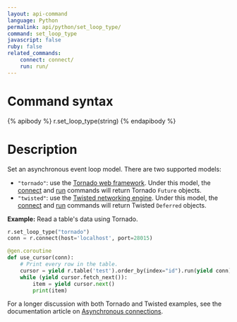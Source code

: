 ```yaml
---
layout: api-command
language: Python
permalink: api/python/set_loop_type/
command: set_loop_type
javascript: false
ruby: false
related_commands:
    connect: connect/
    run: run/
---
```


# Command syntax #

{% apibody %}
r.set_loop_type(string)
{% endapibody %}

# Description #

Set an asynchronous event loop model. There are two supported models:

* `"tornado"`: use the [Tornado web framework][tor]. Under this model, the [connect][con] and [run][] commands will return Tornado `Future` objects.
* `"twisted"`: use the [Twisted networking engine][twi]. Under this model, the [connect][con] and [run][] commands will return Twisted `Deferred` objects.

[tor]: http://www.tornadoweb.org/
[twi]: http://twistedmatrix.com/
[con]: /api/python/connect
[run]: /api/python/run

__Example:__ Read a table's data using Tornado.

```python
r.set_loop_type("tornado")
conn = r.connect(host='localhost', port=28015)

@gen.coroutine
def use_cursor(conn):
    # Print every row in the table.
    cursor = yield r.table('test').order_by(index="id").run(yield conn)
    while (yield cursor.fetch_next()):
        item = yield cursor.next()
        print(item)
```

For a longer discussion with both Tornado and Twisted examples, see the documentation article on [Asynchronous connections][ac].

[ac]: /docs/async-connections/#python-with-tornado-or-twisted
